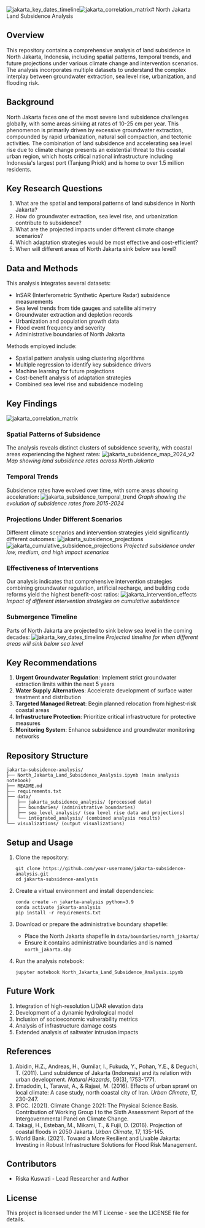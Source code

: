 ![jakarta_key_dates_timeline](https://github.com/user-attachments/assets/f568ad1c-0f72-4038-a401-4c119ff331e4)![jakarta_correlation_matrix](https://github.com/user-attachments/assets/bde53782-7ebf-4177-b1da-4e7e2049072f)# North Jakarta Land Subsidence Analysis

## Overview
This repository contains a comprehensive analysis of land subsidence in North Jakarta, Indonesia, including spatial patterns, temporal trends, and future projections under various climate change and intervention scenarios. The analysis incorporates multiple datasets to understand the complex interplay between groundwater extraction, sea level rise, urbanization, and flooding risk.

## Background
North Jakarta faces one of the most severe land subsidence challenges globally, with some areas sinking at rates of 10-25 cm per year. This phenomenon is primarily driven by excessive groundwater extraction, compounded by rapid urbanization, natural soil compaction, and tectonic activities. The combination of land subsidence and accelerating sea level rise due to climate change presents an existential threat to this coastal urban region, which hosts critical national infrastructure including Indonesia's largest port (Tanjung Priok) and is home to over 1.5 million residents.

## Key Research Questions
1. What are the spatial and temporal patterns of land subsidence in North Jakarta?
2. How do groundwater extraction, sea level rise, and urbanization contribute to subsidence?
3. What are the projected impacts under different climate change scenarios?
4. Which adaptation strategies would be most effective and cost-efficient?
5. When will different areas of North Jakarta sink below sea level?

## Data and Methods
This analysis integrates several datasets:
- InSAR (Interferometric Synthetic Aperture Radar) subsidence measurements
- Sea level trends from tide gauges and satellite altimetry
- Groundwater extraction and depletion records
- Urbanization and population growth data
- Flood event frequency and severity
- Administrative boundaries of North Jakarta

Methods employed include:
- Spatial pattern analysis using clustering algorithms
- Multiple regression to identify key subsidence drivers
- Machine learning for future projections
- Cost-benefit analysis of adaptation strategies
- Combined sea level rise and subsidence modeling

## Key Findings
![jakarta_correlation_matrix](https://github.com/user-attachments/assets/b24824c1-cae0-43f7-a9d3-50602cb0fc53)

### Spatial Patterns of Subsidence
The analysis reveals distinct clusters of subsidence severity, with coastal areas experiencing the highest rates:
![jakarta_subsidence_map_2024_v2](https://github.com/user-attachments/assets/62459449-913b-406b-9d2e-2e8e0cad4bdb)
*Map showing land subsidence rates across North Jakarta*

### Temporal Trends
Subsidence rates have evolved over time, with some areas showing acceleration:
![jakarta_subsidence_temporal_trend](https://github.com/user-attachments/assets/189001cb-cee0-4f21-9c5c-5c75ea6057b4)
*Graph showing the evolution of subsidence rates from 2015-2024*

### Projections Under Different Scenarios
Different climate scenarios and intervention strategies yield significantly different outcomes:
![jakarta_subsidence_projections](https://github.com/user-attachments/assets/33019840-e25d-4c05-b3a0-86d272df40d3)
![jakarta_cumulative_subsidence_projections](https://github.com/user-attachments/assets/90ee685f-fa42-4d31-ac50-a69c0e280818)
*Projected subsidence under low, medium, and high impact scenarios*

### Effectiveness of Interventions
Our analysis indicates that comprehensive intervention strategies combining groundwater regulation, artificial recharge, and building code reforms yield the highest benefit-cost ratios:
![jakarta_intervention_effects](https://github.com/user-attachments/assets/30b8e5c7-d0e8-47c3-bc6d-771a51686254)
*Impact of different intervention strategies on cumulative subsidence*

### Submergence Timeline
Parts of North Jakarta are projected to sink below sea level in the coming decades:
![jakarta_key_dates_timeline](https://github.com/user-attachments/assets/7ec8ce3e-1c5f-4ef6-a1d4-80d198c7e7d3)
*Projected timeline for when different areas will sink below sea level*

## Key Recommendations
1. **Urgent Groundwater Regulation**: Implement strict groundwater extraction limits within the next 5 years
2. **Water Supply Alternatives**: Accelerate development of surface water treatment and distribution
3. **Targeted Managed Retreat**: Begin planned relocation from highest-risk coastal areas
4. **Infrastructure Protection**: Prioritize critical infrastructure for protective measures
5. **Monitoring System**: Enhance subsidence and groundwater monitoring networks

## Repository Structure
```
jakarta-subsidence-analysis/
├── North_Jakarta_Land_Subsidence_Analysis.ipynb (main analysis notebook)
├── README.md
├── requirements.txt
├── data/
│   ├── jakarta_subsidence_analysis/ (processed data)
│   ├── boundaries/ (administrative boundaries)
│   ├── sea_level_analysis/ (sea level rise data and projections)
│   └── integrated_analysis/ (combined analysis results)
└── visualizations/ (output visualizations)
```

## Setup and Usage
1. Clone the repository:
   ```
   git clone https://github.com/your-username/jakarta-subsidence-analysis.git
   cd jakarta-subsidence-analysis
   ```

2. Create a virtual environment and install dependencies:
   ```
   conda create -n jakarta-analysis python=3.9
   conda activate jakarta-analysis
   pip install -r requirements.txt
   ```

3. Download or prepare the administrative boundary shapefile:
   - Place the North Jakarta shapefile in `data/boundaries/north_jakarta/`
   - Ensure it contains administrative boundaries and is named `north_jakarta.shp`

4. Run the analysis notebook:
   ```
   jupyter notebook North_Jakarta_Land_Subsidence_Analysis.ipynb
   ```

## Future Work
1. Integration of high-resolution LiDAR elevation data
2. Development of a dynamic hydrological model
3. Inclusion of socioeconomic vulnerability metrics
4. Analysis of infrastructure damage costs
5. Extended analysis of saltwater intrusion impacts

## References
1. Abidin, H.Z., Andreas, H., Gumilar, I., Fukuda, Y., Pohan, Y.E., & Deguchi, T. (2011). Land subsidence of Jakarta (Indonesia) and its relation with urban development. *Natural Hazards*, 59(3), 1753-1771.
2. Emadodin, I., Taravat, A., & Rajaei, M. (2016). Effects of urban sprawl on local climate: A case study, north coastal city of Iran. *Urban Climate*, 17, 230-247.
3. IPCC. (2021). Climate Change 2021: The Physical Science Basis. Contribution of Working Group I to the Sixth Assessment Report of the Intergovernmental Panel on Climate Change.
4. Takagi, H., Esteban, M., Mikami, T., & Fujii, D. (2016). Projection of coastal floods in 2050 Jakarta. *Urban Climate*, 17, 135-145.
5. World Bank. (2021). Toward a More Resilient and Livable Jakarta: Investing in Robust Infrastructure Solutions for Flood Risk Management.

## Contributors
- Riska Kuswati - Lead Researcher and Author

## License
This project is licensed under the MIT License - see the LICENSE file for details.
